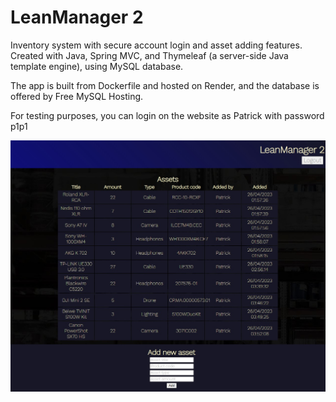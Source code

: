 # LeanManager 2

Inventory system with secure account login and asset adding features.
Created with Java, Spring MVC, and Thymeleaf (a server-side Java template engine), using MySQL database.

The app is built from Dockerfile and hosted on Render, and the database is offered by Free MySQL Hosting.

For testing purposes, you can login on the website as Patrick with password p1p1

![alt text](https://github.com/Vrezerino/LeanManager-2/blob/master/src/main/resources/static/img/leanmanager2.jpg?raw=true)
